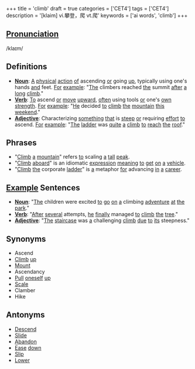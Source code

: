 +++
title = 'climb'
draft = true
categories = ['CET4']
tags = ['CET4']
description = '[klaim] vi.攀登，爬 vt.爬'
keywords = ['ai words', 'climb']
+++

## [Pronunciation](/en/post/pronunciation/)
/klaɪm/

## Definitions
- **[Noun](/en/post/noun/)**: [A](/en/post/a/) [physical](/en/post/physical/) [action](/en/post/action/) [of](/en/post/of/) ascending [or](/en/post/or/) going [up](/en/post/up/), typically using one's hands [and](/en/post/and/) feet. [For](/en/post/for/) [example](/en/post/example/): "[The](/en/post/the/) climbers reached [the](/en/post/the/) summit [after](/en/post/after/) [a](/en/post/a/) [long](/en/post/long/) [climb](/en/post/climb/)."
- **[Verb](/en/post/verb/)**: [To](/en/post/to/) ascend [or](/en/post/or/) [move](/en/post/move/) [upward](/en/post/upward/), [often](/en/post/often/) using tools [or](/en/post/or/) one's [own](/en/post/own/) [strength](/en/post/strength/). [For](/en/post/for/) [example](/en/post/example/): "[He](/en/post/he/) decided [to](/en/post/to/) [climb](/en/post/climb/) [the](/en/post/the/) [mountain](/en/post/mountain/) [this](/en/post/this/) [weekend](/en/post/weekend/)."
- **[Adjective](/en/post/adjective/)**: Characterizing [something](/en/post/something/) [that](/en/post/that/) is [steep](/en/post/steep/) [or](/en/post/or/) requiring [effort](/en/post/effort/) [to](/en/post/to/) ascend. [For](/en/post/for/) [example](/en/post/example/): "[The](/en/post/the/) [ladder](/en/post/ladder/) was [quite](/en/post/quite/) [a](/en/post/a/) [climb](/en/post/climb/) [to](/en/post/to/) [reach](/en/post/reach/) [the](/en/post/the/) [roof](/en/post/roof/)."

## Phrases
- "[Climb](/en/post/climb/) [a](/en/post/a/) [mountain](/en/post/mountain/)" refers [to](/en/post/to/) scaling [a](/en/post/a/) [tall](/en/post/tall/) [peak](/en/post/peak/).
- "[Climb](/en/post/climb/) [aboard](/en/post/aboard/)" is an idiomatic [expression](/en/post/expression/) [meaning](/en/post/meaning/) [to](/en/post/to/) [get](/en/post/get/) [on](/en/post/on/) [a](/en/post/a/) [vehicle](/en/post/vehicle/).
- "[Climb](/en/post/climb/) [the](/en/post/the/) corporate [ladder](/en/post/ladder/)" is [a](/en/post/a/) metaphor [for](/en/post/for/) advancing [in](/en/post/in/) [a](/en/post/a/) [career](/en/post/career/).

## [Example](/en/post/example/) Sentences
- **[Noun](/en/post/noun/)**: "[The](/en/post/the/) children were excited [to](/en/post/to/) [go](/en/post/go/) [on](/en/post/on/) [a](/en/post/a/) climbing [adventure](/en/post/adventure/) [at](/en/post/at/) [the](/en/post/the/) [park](/en/post/park/)."
- **[Verb](/en/post/verb/)**: "[After](/en/post/after/) [several](/en/post/several/) attempts, [he](/en/post/he/) [finally](/en/post/finally/) managed [to](/en/post/to/) [climb](/en/post/climb/) [the](/en/post/the/) [tree](/en/post/tree/)."
- **[Adjective](/en/post/adjective/)**: "[The](/en/post/the/) [staircase](/en/post/staircase/) was [a](/en/post/a/) challenging [climb](/en/post/climb/) [due](/en/post/due/) [to](/en/post/to/) [its](/en/post/its/) steepness."

## Synonyms
- Ascend
- [Climb](/en/post/climb/) [up](/en/post/up/)
- [Mount](/en/post/mount/)
- Ascendancy
- [Pull](/en/post/pull/) [oneself](/en/post/oneself/) [up](/en/post/up/)
- [Scale](/en/post/scale/)
- Clamber
- Hike

## Antonyms
- [Descend](/en/post/descend/)
- [Slide](/en/post/slide/)
- [Abandon](/en/post/abandon/)
- [Ease](/en/post/ease/) [down](/en/post/down/)
- [Slip](/en/post/slip/)
- [Lower](/en/post/lower/)
